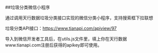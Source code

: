 ##垃圾分类微信小程序

通过调用天行数据垃圾分类接口实现的微信分类小程序，支持搜索框下拉联想

垃圾分类API接口：https://www.tianapi.com/apiview/97

导入到微信开发者工具后，在utils.js文件里，填上你在天行数据www.tianapi.com注册后获得的apikey即可使用。

